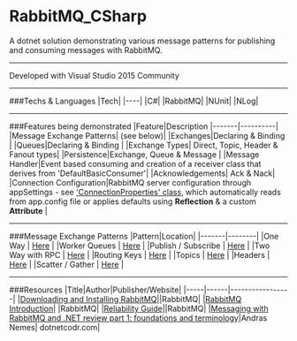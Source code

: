 # RabbitMQ_CSharp
A dotnet solution demonstrating various message patterns for publishing and consuming messages with RabbitMQ.


---

Developed with Visual Studio 2015 Community

---


###Techs & Languages
|Tech|
|----|
|C#|
|RabbitMQ|
|NUnit|
|NLog|

---

###Features being demonstrated
|Feature|Description
|-------|----------|
|Message Exchange Patterns| (see below)|
|Exchanges|Declaring & Binding |
|Queues|Declaring & Binding |
|Exchange Types| Direct, Topic, Header & Fanout types|
|Persistence|Exchange, Queue & Message |
|Message Handler|Event based consuming and creation of a receiver class that derives from 'DefaultBasicConsumer'|
|Acknowledgements| Ack & Nack|
|Connection Configuration|RabbitMQ server configuration through appSettings - see ['ConnectionProperties' class](https://github.com/Apollo013/RabbitMQ_CSharp/tree/master/Common/RabbitMQCommon/ConnectionServices), which automatically reads from app.config file or applies defaults using **Reflection** & a custom **Attribute** |

---

###Message Exchange Patterns
|Pattern|Location|
|-------|--------|
|One Way | [Here](https://github.com/Apollo013/RabbitMQ_CSharp/tree/master/OneWayMessageExchangePattern) |
|Worker Queues | [Here](https://github.com/Apollo013/RabbitMQ_CSharp/tree/master/OneWayMessageExchangePattern) |
|Publish / Subscribe | [Here](https://github.com/Apollo013/RabbitMQ_CSharp/tree/master/PublishSubscribeMessageExchangePattern) |
|Two Way with RPC | [Here](https://github.com/Apollo013/RabbitMQ_CSharp/tree/master/TwoWayMessageExchangePattern) |
|Routing Keys | [Here](https://github.com/Apollo013/RabbitMQ_CSharp/tree/master/RoutingKeys) |
|Topics | [Here](https://github.com/Apollo013/RabbitMQ_CSharp/tree/master/TopicsMessageExchangePattern) |
|Headers | [Here](https://github.com/Apollo013/RabbitMQ_CSharp/tree/master/HeadersMessageExchangePattern) |
|Scatter / Gather | [Here](https://github.com/Apollo013/RabbitMQ_CSharp/tree/master/ScatterGatherMessageExchangePattern) |

---

###Resources
|Title|Author|Publisher/Website|
|-----|------|-----------------|
|[Downloading and Installing RabbitMQ](https://www.rabbitmq.com/download.html)||RabbitMQ|
|[RabbitMQ Introduction](https://www.rabbitmq.com/tutorials/tutorial-one-dotnet.html)| |RabbitMQ|
|[Reliability Guide](https://www.rabbitmq.com/reliability.html)||RabbitMQ|
|[Messaging with RabbitMQ and .NET review part 1: foundations and terminology](https://dotnetcodr.com/2016/08/02/messaging-with-rabbitmq-and-net-review-part-1-foundations-and-terminology/)|Andras Nemes| dotnetcodr.com|


